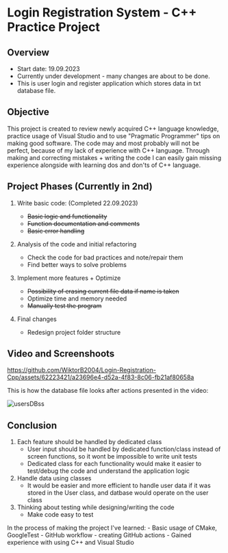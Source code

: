# Login Registration System - C++ Practice Project

## Overview
- Start date: 19.09.2023
- Currently under development - many changes are about to be done.
- This is user login and register application which stores data in txt database file.

## Objective
This project is created to review newly acquired C++ language knowledge, practice usage of Visual Studio and to use "Pragmatic Programmer" tips on making good software.
The code may and most probably will not be perfect, because of my lack of experience with C++ language.
Through making and correcting mistakes + writing the code I can easily gain missing experience alongside with learning dos and don'ts
of C++ language.

## Project Phases (Currently in 2nd)
1. Write basic code: (Completed 22.09.2023)
	- ~~Basic logic and functionality~~
	- ~~Function documentation and comments~~
	- ~~Basic error handling~~

2. Analysis of the code and initial refactoring
	- Check the code for bad practices and note/repair them
	- Find better ways to solve problems

3. Implement more features + Optimize
	- ~~Possibility of erasing current file data if name is taken~~
	- Optimize time and memory needed
	- ~~Manually test the program~~

4. Final changes
	- Redesign project folder structure

## Video and Screenshoots

https://github.com/WiktorB2004/Login-Registration-Cpp/assets/62223421/a23696e4-d52a-4f83-8c06-fb21af80658a

This is how the database file looks after actions presented in the video:

![usersDBss](https://github.com/WiktorB2004/Login-Registration-Cpp/assets/62223421/884540ec-2bbd-40f7-8430-8aa50e676ab1)

## Conclusion

1. Each feature should be handled by dedicated class
	- User input should be handled by dedicated function/class instead of screen functions, so it wont be impossible to write unit tests
	- Dedicated class for each functionality would make it easier to test/debug the code and understand the application logic
2. Handle data using classes
	- It would be easier and more efficient to handle user data if it was stored in the User class, and datbase would operate on the user class
3. Thinking about testing while designing/writing the code
	- Make code easy to test

In the process of making the project I've learned:
	- Basic usage of CMake, GoogleTest
	- GitHub workflow - creating GitHub actions
	- Gained experience with using C++ and Visual Studio

